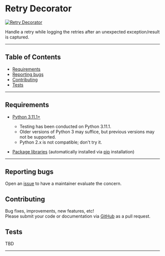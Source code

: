 
# Retry Decorator #

[![Retry Decorator][repo_badge]](#retry-decorator)

Handle a retry while logging the retries after an unexpected exception/result is captured.

---

## Table of Contents ##

* [Requirements](#requirements)
* [Reporting bugs](#reporting-bugs)
* [Contributing](#contributing)
* [Tests](#tests)

---

## Requirements ##

* [Python 3.11.1+][python_install]
  * Testing has been conducted on Python 3.11.1.
  * Older versions of Python 3 may suffice, but previous versions may not be supported.
  * Python 2.x is not compatible; don't try it.

* [Package libraries](requirements.txt) (automatically installed via [pip][pip_install] installation)

---

## Reporting bugs ##

Open an [issue][repo_issue] to have a maintainer evaluate the concern.

## Contributing ##

Bug fixes, improvements, new features, etc! \
Please submit your code or documentation via [GitHub][repo] as a pull request.

## Tests ##

TBD

---

[repo]: https://github.com/Reyalsorik/python-retry-decorator
[repo_issue]: https://github.com/Reyalsorik/python-retry-decorator/issues

[repo_badge]: https://img.shields.io/badge/Retry-Decorator-555555.svg?logo=github

[python_install]: https://www.python.org/downloads/
[pip_install]: https://pip.pypa.io/en/stable/installation/
